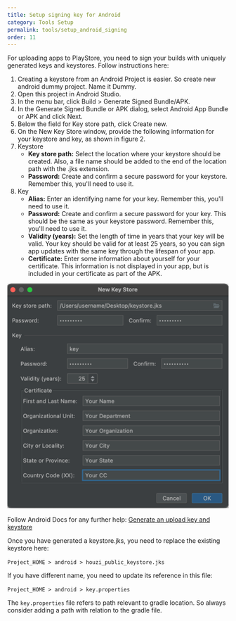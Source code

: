 ```yaml
---
title: Setup signing key for Android
category: Tools Setup
permalink: tools/setup_android_signing
order: 11
---
```


For uploading apps to PlayStore, you need to sign your builds with uniquely generated keys and keystores. Follow instructions here:

1. Creating a keystore from an Android Project is easier. So create new android dummy project. Name it Dummy.
2. Open this project in Android Studio.
3. In the menu bar, click Build > Generate Signed Bundle/APK.
4. In the Generate Signed Bundle or APK dialog, select Android App Bundle or APK and click Next.
5. Below the field for Key store path, click Create new.
6. On the New Key Store window, provide the following information for your keystore and key, as shown in figure 2.
7. Keystore
    - **Key store path:** Select the location where your keystore should be created. Also, a file name should be added to the end of the location path with the .jks extension.
    - **Password:** Create and confirm a secure password for your keystore. Remember this, you'll need to use it.
8. Key
    - **Alias:** Enter an identifying name for your key. Remember this, you'll need to use it.
    - **Password:** Create and confirm a secure password for your key. This should be the same as your keystore password. Remember this, you'll need to use it.
    - **Validity (years):** Set the length of time in years that your key will be valid. Your key should be valid for at least 25 years, so you can sign app updates with the same key through the lifespan of your app.
    - **Certificate:** Enter some information about yourself for your certificate. This information is not displayed in your app, but is included in your certificate as part of the APK.

![Generate New Keystore](../../images/keystore.png)

Follow Android Docs for any further help: [Generate an upload key and keystore](https://developer.android.com/studio/publish/app-signing#generate-key)

Once you have generated a keystore.jks, you need to replace the existing keystore here:

`Project_HOME > android > houzi_public_keystore.jks`

If you have different name, you need to update its reference in this file:

`Project_HOME > android > key.properties`

The `key.properties` file refers to path relevant to gradle location. So always consider adding a path with relation to the gradle file.